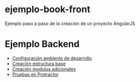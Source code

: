 # ejemplo-book-front
Ejemplo paso a paso de la creación de un proyecto AngularJS

# Ejemplo Backend
-  [Configuración ambiente de desarrollo](https://github.com/recursosCSWuniandes/ejemplo-book-front/blob/master/talleres/ConfiguracionAmbienteDesarrollo.md)
-  [Creación estructura base](https://github.com/recursosCSWuniandes/ejemplo-book-front/blob/master/talleres/CreacionEstructuraBase.md)
-  [Creación modulos adicionales](https://github.com/recursosCSWuniandes/ejemplo-book-front/blob/master/talleres/CreacionModulosAdicionales.md)
-  [Pruebas en Protractor](https://github.com/recursosCSWuniandes/ejemplo-book-front/blob/master/talleres/PruebasProtractor.md)
